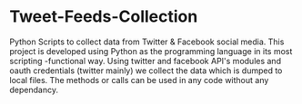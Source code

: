 # Tweet-Feeds-Collection
Python Scripts to collect data from Twitter &amp; Facebook social media.
This project is developed using Python as the programming language in its most scripting -functional way. 
Using twitter and facebook API's modules and oauth credentials (twitter mainly) we collect the data which is dumped to local 
files.
The methods or calls can be used in any code without any dependancy. 
